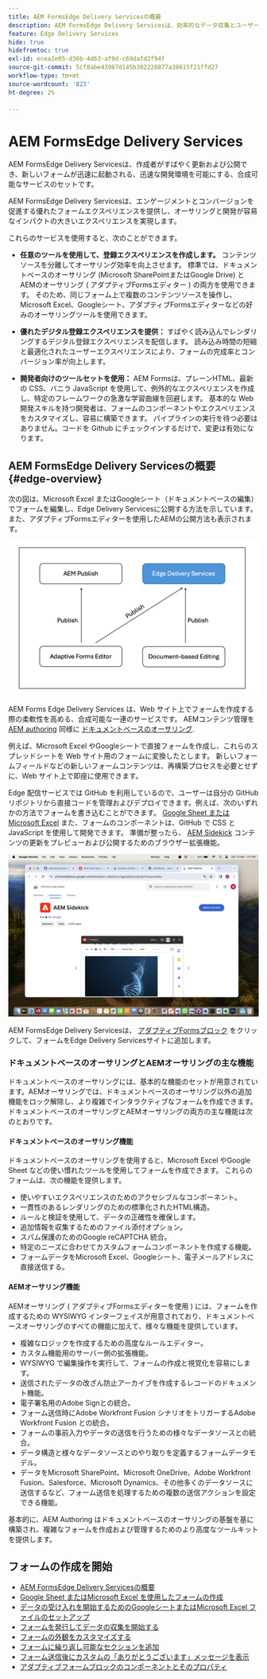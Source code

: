 ```yaml
---
title: AEM FormsEdge Delivery Servicesの概要
description: AEM FormsEdge Delivery Servicesは、効率的なデータ収集とユーザーエンゲージメントの将来を想像できるように、ピークパフォーマンスを実現するために構築されています。
feature: Edge Delivery Services
hide: true
hidefromtoc: true
exl-id: ecea1e05-d36b-4d63-af9d-c69dafd2f94f
source-git-commit: 5cf8abe43987d145b302228877a38615f21ffd27
workflow-type: tm+mt
source-wordcount: '823'
ht-degree: 2%

---
```


# AEM FormsEdge Delivery Services

AEM FormsEdge Delivery Servicesは、作成者がすばやく更新および公開でき、新しいフォームが迅速に起動される、迅速な開発環境を可能にする、合成可能なサービスのセットです。

AEM FormsEdge Delivery Servicesは、エンゲージメントとコンバージョンを促進する優れたフォームエクスペリエンスを提供し、オーサリングと開発が容易なインパクトの大きいエクスペリエンスを実現します。

これらのサービスを使用すると、次のことができます。

* **任意のツールを使用して、登録エクスペリエンスを作成します。** コンテンツソースを分離してオーサリング効率を向上させます。 標準では、ドキュメントベースのオーサリング (Microsoft SharePointまたはGoogle Drive) とAEMのオーサリング ( アダプティブFormsエディター ) の両方を使用できます。 そのため、同じフォーム上で複数のコンテンツソースを操作し、Microsoft Excel、Googleシート、アダプティブFormsエディターなどの好みのオーサリングツールを使用できます。

* **優れたデジタル登録エクスペリエンスを提供：** すばやく読み込んでレンダリングするデジタル登録エクスペリエンスを配信します。 読み込み時間の短縮と最適化されたユーザーエクスペリエンスにより、フォームの完成率とコンバージョン率が向上します。

* **開発者向けのツールセットを使用：** AEM Formsは、プレーンHTML、最新の CSS、バニラ JavaScript を使用して、例外的なエクスペリエンスを作成し、特定のフレームワークの急激な学習曲線を回避します。 基本的な Web 開発スキルを持つ開発者は、フォームのコンポーネントやエクスペリエンスをカスタマイズし、容易に構築できます。 パイプラインの実行を待つ必要はありません。コードを Github にチェックインするだけで、変更は有効になります。

## AEM FormsEdge Delivery Servicesの概要 {#edge-overview}

次の図は、Microsoft Excel またはGoogleシート（ドキュメントベースの編集）でフォームを編集し、Edge Delivery Servicesに公開する方法を示しています。 また、アダプティブFormsエディターを使用したAEMの公開方法も表示されます。

![Edge Delivery のアーキテクチャ](/help/edge/assets/AEM-forms-with-EDS-publishing.png)

AEM Forms Edge Delivery Services は、Web サイト上でフォームを作成する際の柔軟性を高める、合成可能な一連のサービスです。 AEMコンテンツ管理を [AEM authoring](/help/forms/creating-adaptive-form-core-components.md) 同様に [ドキュメントベースのオーサリング](/help/edge/docs/forms/create-forms.md).

例えば、Microsoft Excel やGoogleシートで直接フォームを作成し、これらのスプレッドシートを Web サイト用のフォームに変換したとします。 新しいフォームフィールドなどの新しいフォームコンテンツは、再構築プロセスを必要とせずに、Web サイト上で即座に使用できます。

Edge 配信サービスでは GitHub を利用しているので、ユーザーは自分の GitHub リポジトリから直接コードを管理およびデプロイできます。例えば、次のいずれかの方法でフォームを書き込むことができます。 [Google Sheet またはMicrosoft Excel](/help/edge/docs/forms/create-forms.md) また、フォームのコンポーネントは、GitHub で CSS と JavaScript を使用して開発できます。 準備が整ったら、 [AEM Sidekick](/help/edge/docs/forms/tutorial.md#preview-and-publish-your-content) コンテンツの更新をプレビューおよび公開するためのブラウザー拡張機能。

![インストールAEM Sidekick](/help/edge/assets/install-aem-sidekick.png)

AEM FormsEdge Delivery Servicesは、 [アダプティブFormsブロック](/help/edge/docs/forms/create-forms.md) をクリックして、フォームをEdge Delivery Servicesサイトに追加します。

### ドキュメントベースのオーサリングとAEMオーサリングの主な機能

ドキュメントベースのオーサリングには、基本的な機能のセットが用意されています。AEMオーサリングでは、ドキュメントベースのオーサリング以外の追加機能をロック解除し、より複雑でインタラクティブなフォームを作成できます。 ドキュメントベースのオーサリングとAEMオーサリングの両方の主な機能は次のとおりです。

<!-- 

>[!BEGINTABS]

>[!TAB Document-based authoring]

Document-based authoring is a versatile option suitable for creating simple forms with essential functionalities. It allows you to integrate various input types like text fields, dropdown menus, and radio buttons, enabling you to collect user data effectively. It offers a basic version of rules to add dynamic behaviour to forms. Key features of Document-based authoring are: 

* **[HTML5-based Form Field components](/help/edge/docs/forms/form-components.md)**: AEM Forms Edge Delivery Services allow you to create user-friendly and interactive forms using form components based on HTML5 [input types](https://developer.mozilla.org/en-US/docs/Web/HTML/Element/input#input_types), <a href="https://developer.mozilla.org/en-US/docs/Web/HTML/Element/textarea">textarea</a>, <a href="https://developer.mozilla.org/en-US/docs/Web/HTML/Element/select">select</a>, and <a href="https://developer.mozilla.org/en-US/docs/Web/HTML/Element/fieldset">fieldset</a>  elements. These components cater to different types of data collection and can be easily customized to fit your specific needs.  

* **Accessibility**: The fields in the form block are accessible. Each label is linked with its respective input element, and IDs are auto-generated for linking. Descriptions associated with fields are linked via the aria-describedby attribute. Keyboard navigation using the standard Tab/Shift + Tab keys is supported.

* **[Styling](/help/edge/docs/forms/style-theme-forms.md)**: Each form field has a fixed HTML structure that can be easily decorated using custom CSS or JavaScript files. Selectors for targeting fields in CSS and JS are provided based on type and name. You can easily create new selectors due to the standradized structure and style your form. 

* **Basic Rules**: Easily create logic that adjusts field visibility, validation, and behavior based on user input or predefined conditions. Rules offer a flexible and intuitive way to add intelligence to your forms, ensuring they adapt seamlessly based on user inputs.

* **Validations**: Before submission, the form is validated, and invalid fields are appropriately marked with error messages displayed to the user. Adaptive Forms Block support all the HTML form validation, supported by modern browsers, and provide additional validation mechanism like validation script, file size, file type, overall file size, and more. 

* **File Uploads**: You can add file attachment capabilities to your forms. Whether you need to gather documents, images, or other files from your users, file upload functionality serves you effortlessly. With custom handling options available, you can tailor the file upload process to suit your specific requirements.

* **reCAPTCHA**: Benefit from seamless integration of Google reCAPTCHA into your forms with our out-of-the-box (OOTB) support. Safeguard your forms against fraudulent activities, spam, and abuse, while maintaining a smooth and uninterrupted user experience. Adaptive Forms Block supports reCaptcha V3 and reCaptcha Enterprise. 

* **Send email notification on form submission**: Eliminate the hassle of manual follow-ups and ensure timely communication with our built-in email automation for form submissions. This integrated solution lets you effortlessly notify relevant parties, including sending form data, whenever someone fills out a form on your website. No need for complex configurations or additional tools – it's ready to use out of the box.

>[!TAB AEM Authoring]

AEM Authoring unlocks additional capabilities beyond the document-based authoring, empowering you to build more complex and interactive forms. In additon to the features of Document-based authoring, AEM authoring offers the following additional features:  

* Advanced Rules: Define logic-based actions within your forms. You can use rules to conditionally show or hide form sections, pre-populate fields based on user input, and perform various validations to ensure data integrity.

* Server-side extensibility: Extend the functionalities of your forms by integrating them with server-side logic. This allows you to perform complex calculations, interact with external systems, and automate specific tasks based on user actions within the form.
* Streamline workflows and data management: Leverage the power of AEM to:
    * Design user-friendly forms using AEM editors.
    * Generate a "Document of Record" for secure and tamper-proof archiving of submitted data.
    * Facilitate e-signing with Adobe Sign for a smooth and secure signing experience.
    * Automate business processes through AEM workflows, triggering actions based on form submissions.
    * Effortlessly integrate with various data sources, enabling seamless data flow and exchange.

>[!ENDTABS]



## Start creating forms

-->

#### ドキュメントベースのオーサリング機能

ドキュメントベースのオーサリングを使用すると、Microsoft Excel やGoogle Sheet などの使い慣れたツールを使用してフォームを作成できます。 これらのフォームは、次の機能を提供します。

* 使いやすいエクスペリエンスのためのアクセシブルなコンポーネント。
* 一貫性のあるレンダリングのための標準化されたHTML構造。
* ルールと検証を使用して、データの正確性を確保します。
* 追加情報を収集するためのファイル添付オプション。
* スパム保護のためのGoogle reCAPTCHA 統合。
* 特定のニーズに合わせてカスタムフォームコンポーネントを作成する機能。
* フォームデータをMicrosoft Excel、Googleシート、電子メールアドレスに直接送信する。

#### AEMオーサリング機能

AEMオーサリング ( アダプティブFormsエディターを使用 ) には、フォームを作成するための WYSIWYG インターフェイスが用意されており、ドキュメントベースオーサリングのすべての機能に加えて、様々な機能を提供しています。

* 複雑なロジックを作成するための高度なルールエディター。
* カスタム機能用のサーバー側の拡張機能。
* WYSIWYG で編集操作を実行して、フォームの作成と視覚化を容易にします。
* 送信されたデータの改ざん防止アーカイブを作成するレコードのドキュメント機能。
* 電子署名用のAdobe Signとの統合。
* フォーム送信時にAdobe Workfront Fusion シナリオをトリガーするAdobe Workfront Fusion との統合。
* フォームの事前入力やデータの送信を行うための様々なデータソースとの統合。
* データ構造と様々なデータソースとのやり取りを定義するフォームデータモデル。
* データをMicrosoft SharePoint、Microsoft OneDrive、Adobe Workfront Fusion、Salesforce、Microsoft Dynamics、その他多くのデータソースに送信するなど、フォーム送信を処理するための複数の送信アクションを設定できる機能。

基本的に、AEM Authoring はドキュメントベースのオーサリングの基盤を基に構築され、複雑なフォームを作成および管理するためのより高度なツールキットを提供します。

## フォームの作成を開始

* [AEM FormsEdge Delivery Servicesの概要](/help/edge/docs/forms/tutorial.md)
* [Google Sheet またはMicrosoft Excel を使用したフォームの作成](/help/edge/docs/forms/create-forms.md)
* [データの受け入れを開始するためのGoogleシートまたはMicrosoft Excel ファイルのセットア&#x200B;ップ](/help/edge/docs/forms/submit-forms.md)
* [フォームを発行してデータの収集を開始する](/help/edge/docs/forms/publish-forms.md)
* [フォームの外観をカスタマイズす&#x200B;る](/help/edge/docs/forms/style-theme-forms.md)
* [フォームに繰り返し可能なセクションを&#x200B;追加](/help/edge/docs/forms/repeatable-forms.md)
* [フォーム送信後にカスタムの「ありがとうございます」メッセージを&#x200B;表示](/help/edge/docs/forms/thank-you-page-form.md)
* [アダプティブフォームブロックのコンポーネントとそのプロパティ](/help/edge/docs/forms/form-components.md)



<!-- 

## Start creating forms

<div>

  <style>
    .card-container {
        width: calc(33.33% - 10px);;
        margin: 5px;
        border: 1px solid #ccc;
        border-radius: 5px;
        padding: 5px;
        box-sizing: border-box;
        transition: background-color 0.3s ease; /* Adding transition effect */
    }
    .card-container:hover {
        background-color: #f0f0f0; /* Changing background color on hover */
    }
</style>

<div style="display: flex; flex-wrap: wrap; justify-content: space-between; margin: -5px;">
    <div class="card-container">
        <a href="/help/edge/docs/forms/create-forms.md">
            <img src="/help/edge/assets/smock_devices_18_n.svg" alt="Create a form using eds forms" style="border-radius: 5px;"> </b>
            <br><b style="margin-top: 5px;">Create a form using Google Sheets or Microsoft Excel</b>
        </a>
        <p>Create forms that load and render quickly and automatically reflows on mobile devices.</p>
    </div>
    <div class="card-container">
        <a href="/help/edge/docs/forms/create-forms.md#manually-configure-a-spreadsheet-to-accept-data">   
            <img src="/help/edge/assets/smock_platformdatamapping_18_n.svg" alt="Submit form" alt="Use Form Fragments in an EDS Form" style="border-radius: 5px;"> </b>
            <br><b style="margin-top: 5px;">Submit form to spreadsheet</b>
        </a>
        <p>Submit forms directly to your Microsoft Excel or Google Sheets.</p>
    </div>
     <div class="card-container">
        <a href="/help/edge/docs/forms/style-theme-forms.md">
            <img src="/help/edge/assets/smock_imageautomode_18_N.svg" alt="Apply styles or themes to an eds form" style="border-radius: 5px;"> </b>
            <br><b style="margin-top: 5px;">Customize a theme</b>
        </a>
        <p>Create a consistent brand image by applying the same theme across forms.</p>
    </div>
      <div class="card-container">
        <a href="/help/edge/docs/forms/validate-forms.md">
            <img src="/help/edge/assets/smock_condition_18_n.svg" alt="Add validations to form fields" style="border-radius: 5px;"> </b>
            <br><b style="margin-top: 5px;">Apply field validations</b>
        </a>
        <p>Reduce errors and frustration by checking form inputs for proper formatting.</p>
    </div> 
            <div class="card-container">
        <a href="/help/edge/docs/forms/rules-forms.md">
            <img src="/help/edge/assets/smock_documentfragment_18_n.svg" alt="Use rules to add dynamic behaviour to a form" style="border-radius: 5px;"> </b>
            <br><b style="margin-top: 5px;">Use rules to add dynamic behaviour to a form</b>
        </a>
        <p>Reuse preconfigured fragments across multiple forms.</p>
    </div>
    <div class="card-container">
        <a href="/help/edge/docs/forms/translate-forms.md">  
            <img src="/help/edge/assets/smock_abc_18_n.svg" alt="Translate an EDS Form" style="border-radius: 5px;"> </b>
            <br><b style="margin-top: 5px;">Translate a form</b>
        </a>
        <p>Extend the reach of your forms while keeping costs in check.</p>
    </div>
    <div class="card-container">
        <a href="/help/edge/docs/forms/repeatable-forms.md">  
            <img src="/help/edge/assets/smock_addto_18_n.svg" alt="Add repeatable sections to an EDS Form" style="border-radius: 5px;"> </b>
            <br><b style="margin-top: 5px;">Add repeatable sections</b>
        </a>
        <p>Effortlessly create and add repeatable sections to a form.</p>
    </div>
    <div class="card-container">
        <a href="/help/edge/docs/forms/custom-components-forms.md"> 
            <img src="/help/edge/assets/smock_userdeveloper_18_n.svg" alt="Create custom forms components using standard JavaScript and CSS"  style="border-radius: 5px;"> </b>
            <br><b style="margin-top: 5px;">Create custom components</b>
        </a>
        <p>Use standard JavaScript and CSS to create components and themes.</p>
    </div>
    <div class="card-container">
        <a href="/help/edge/docs/forms/recaptacha-forms.md">  
            <img src="/help//edge/assets/smock_keyclock_18_n.svg" alt="Use reCAPTCHA in an EDS Form" style="border-radius: 5px;"> </b>
            <br><b style="margin-top: 5px;">Use reCAPTCHA</b>
        </a>
        <p>Use OOTB reCAPTCHA integration for robust spam and bot protection.</p>
    </div>


</div>


</br>


-->